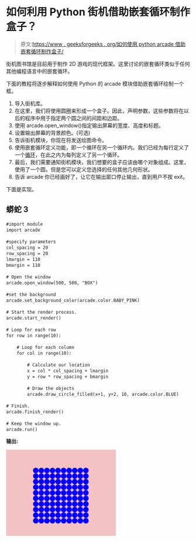 # 如何利用 Python 街机借助嵌套循环制作盒子？

> 原文:[https://www . geeksforgeeks . org/如何使用 python arcade 借助嵌套循环制作盒子/](https://www.geeksforgeeks.org/how-to-make-a-box-with-the-help-of-nested-loops-using-python-arcade/)

街机图书馆是目前用于制作 2D 游戏的现代框架。这里讨论的嵌套循环类似于任何其他编程语言中的嵌套循环。

下面的教程将逐步解释如何使用 Python 的 arcade 模块借助嵌套循环绘制一个框。

1.  导入街机库。
2.  在这里，我们将使用圆圈来形成一个盒子。因此，声明参数，这些参数将在以后的程序中用于指定两个圆之间的间距和边距。
3.  使用 arcade.open_window()指定输出屏幕的宽度、高度和标题。
4.  设置输出屏幕的背景颜色。(可选)
5.  告诉街机模块，你现在将发送绘图命令。
6.  使用嵌套循环定义功能，即一个循环在另一个循环内。我们已经为每行定义了一个[循环](https://www.geeksforgeeks.org/loops-in-python/)，在此之内为每列定义了另一个循环。
7.  最后，我们需要通知街机模块，我们想要的盒子应该由哪个对象组成。这里，使用了一个圆，但是您可以定义您选择的任何其他几何形状。
8.  告诉 arcade 你已经画好了，让它在输出窗口停止输出，直到用户不按 exit。

下面是实现。

## 蟒蛇 3

```
#import module
import arcade

#specify parameters
col_spacing = 20
row_spacing = 20
lmargin = 110
bmargin = 110

# Open the window
arcade.open_window(500, 500, "BOX")

#set the background
arcade.set_background_color(arcade.color.BABY_PINK)

# Start the render process.
arcade.start_render()

# Loop for each row
for row in range(10):

    # Loop for each column
    for col in range(10):

        # Calculate our location
        x = col * col_spacing + lmargin
        y = row * row_spacing + bmargin

        # Draw the objects
        arcade.draw_circle_filled(x+1, y+2, 10, arcade.color.BLUE)

# Finish.
arcade.finish_render()

# Keep the window up.
arcade.run()
```

**输出:**

![](img/3ef008fe7e5c323742cca005d11e5420.png)